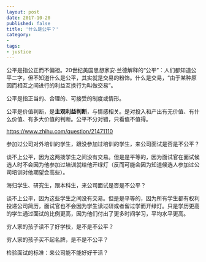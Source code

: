 ```yaml
---
layout: post
date: 2017-10-20
published: false
title: '什么是公平？'
category:
- 
tags:
- justice
---
```

公平是指公正而不偏袒。20世纪美国思想家安·兰德解释的“公平”：人们都知道公平二字，但不知道什么是公平，其实就是交易的粉饰。什么是交易，“由于某种原因而相互之间进行的利益互换行为叫做交易”。

公平是指正当的、合理的、可接受的制度或情形。

公平是价值判断，是**主观利益判断**，与情感相关。是对投入和产出有无价值、有什么价值、有多大价值的判断。公平不分对错，只看值不值得。

https://www.zhihu.com/question/21471110



参加过公司对外培训的学生，跟没参加过培训的学生，来公司面试是否是不公平？ 

谈不上公平，因为这两拨学生之间没有交易。但是是平等的，因为面试官在面试候选人时不会因为他参加过培训就给他开绿灯（反而可能会因为知道候选人参加过公司培训对他期望会高些）。

海归学生、研究生，跟本科生，来公司面试是否是不公平？ 

谈不上公平，因为这些学生之间没有交易。但是是平等的，因为所有学生都有权利投递公司简历，面试官也不会因为学生读过研或者留过学而开绿灯。只是学历更高的学生通过面试的比例更高，因为他们付出了更多时间学习，平均水平更高。

穷人家的孩子读不了好学校，是不是不公平？ 


穷人家的孩子买不起名牌，是不是不公平？ 


检验面试的标准：来公司能不能好好干活？